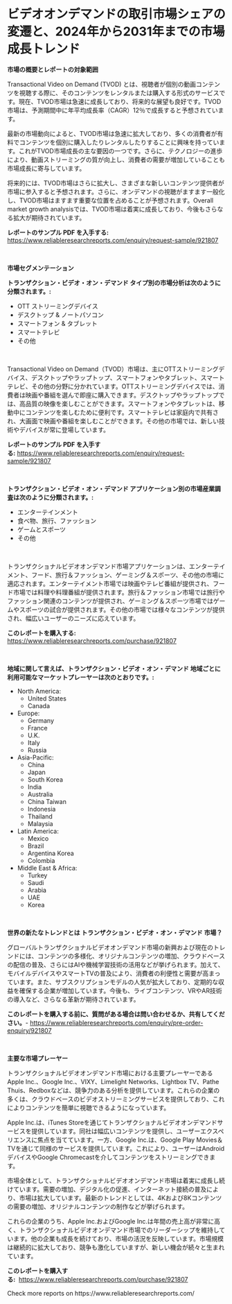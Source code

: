 <p><h1>ビデオオンデマンドの取引市場シェアの変遷と、2024年から2031年までの市場成長トレンド</h1></p><p><strong>市場の概要とレポートの対象範囲</strong></p>
<p><p>Transactional Video on Demand (TVOD) とは、視聴者が個別の動画コンテンツを視聴する際に、そのコンテンツをレンタルまたは購入する形式のサービスです。現在、TVOD市場は急速に成長しており、将来的な展望も良好です。TVOD市場は、予測期間中に年平均成長率（CAGR）12％で成長すると予想されています。</p><p>最新の市場動向によると、TVOD市場は急速に拡大しており、多くの消費者が有料でコンテンツを個別に購入したりレンタルしたりすることに興味を持っています。これがTVOD市場成長の主な要因の一つです。さらに、テクノロジーの進歩により、動画ストリーミングの質が向上し、消費者の需要が増加していることも市場成長に寄与しています。</p><p>将来的には、TVOD市場はさらに拡大し、さまざまな新しいコンテンツ提供者が市場に参入すると予想されます。さらに、オンデマンドの視聴がますます一般化し、TVOD市場はますます重要な位置を占めることが予想されます。Overall market growth analysisでは、TVOD市場は着実に成長しており、今後もさらなる拡大が期待されています。</p></p>
<p><strong>レポートのサンプル PDF を入手する:</strong> <a href="https://www.reliableresearchreports.com/enquiry/request-sample/921807">https://www.reliableresearchreports.com/enquiry/request-sample/921807</a></p>
<p>&nbsp;</p>
<p><strong>市場セグメンテーション</strong></p>
<p><strong>トランザクション・ビデオ・オン・デマンド タイプ別の市場分析は次のように分類されます。:</strong></p>
<p><ul><li>OTT ストリーミングデバイス</li><li>デスクトップ & ノートパソコン</li><li>スマートフォン & タブレット</li><li>スマートテレビ</li><li>その他</li></ul></p>
<p>&nbsp;</p>
<p><p>Transactional Video on Demand（TVOD）市場は、主にOTTストリーミングデバイス、デスクトップやラップトップ、スマートフォンやタブレット、スマートテレビ、その他の分野に分かれています。OTTストリーミングデバイスでは、消費者は映画や番組を選んで即座に購入できます。デスクトップやラップトップでは、高品質の映像を楽しむことができます。スマートフォンやタブレットは、移動中にコンテンツを楽しむために便利です。スマートテレビは家庭内で共有され、大画面で映画や番組を楽しむことができます。その他の市場では、新しい技術やデバイスが常に登場しています。</p></p>
<p><strong>レポートのサンプル PDF を入手する:</strong>&nbsp;<a href="https://www.reliableresearchreports.com/enquiry/request-sample/921807">https://www.reliableresearchreports.com/enquiry/request-sample/921807</a></p>
<p>&nbsp;</p>
<p><strong> トランザクション・ビデオ・オン・デマンド アプリケーション別の市場産業調査は次のように分類されます。:</strong></p>
<p><ul><li>エンターテインメント</li><li>食べ物、旅行、ファッション</li><li>ゲームとスポーツ</li><li>その他</li></ul></p>
<p>&nbsp;</p>
<p><p>トランザクショナルビデオオンデマンド市場アプリケーションは、エンターテイメント、フード、旅行＆ファッション、ゲーミング＆スポーツ、その他の市場に適応されます。エンターテイメント市場では映画やテレビ番組が提供され、フード市場では料理や料理番組が提供されます。旅行＆ファッション市場では旅行やファッション関連のコンテンツが提供され、ゲーミング＆スポーツ市場ではゲームやスポーツの試合が提供されます。その他の市場では様々なコンテンツが提供され、幅広いユーザーのニーズに応えています。</p></p>
<p><strong>このレポートを購入する:</strong>&nbsp; <a href="https://www.reliableresearchreports.com/purchase/921807">https://www.reliableresearchreports.com/purchase/921807</a></p>
<p>&nbsp;</p>
<p><strong>地域に関して言えば、トランザクション・ビデオ・オン・デマンド 地域ごとに利用可能なマーケットプレーヤーは次のとおりです。:</strong></p>
<p><ul>
    <li>
        North America:
        <ul>
            <li>United States</li>
            <li>Canada</li>
        </ul>
    </li>
    <li>
        Europe:
        <ul>
            <li>Germany</li>
            <li>France</li>
            <li>U.K.</li>
            <li>Italy</li>
            <li>Russia</li>
        </ul>
    </li>
    <li>
        Asia-Pacific:
        <ul>
            <li>China</li>
            <li>Japan</li>
            <li>South Korea</li>
            <li>India</li>
            <li>Australia</li>
            <li>China Taiwan</li>
            <li>Indonesia</li>
            <li>Thailand</li>
            <li>Malaysia</li>
        </ul>
    </li>
    <li>
        Latin America:
        <ul>
            <li>Mexico</li>
            <li>Brazil</li>
            <li>Argentina Korea</li>
            <li>Colombia</li>
        </ul>
    </li>
    <li>
        Middle East & Africa:
        <ul>
            <li>Turkey</li>
            <li>Saudi</li>
            <li>Arabia</li>
            <li>UAE</li>
            <li>Korea</li>
        </ul>
    </li>
    </ul></p>
<p>&nbsp;</p>
<p><strong>世界の新たなトレンドとは トランザクション・ビデオ・オン・デマンド 市場？</strong></p>
<p><p>グローバルトランザクショナルビデオオンデマンド市場の新興および現在のトレンドには、コンテンツの多様化、オリジナルコンテンツの増加、クラウドベースの配信の普及、さらにはAIや機械学習技術の活用などが挙げられます。加えて、モバイルデバイスやスマートTVの普及により、消費者の利便性と需要が高まっています。また、サブスクリプションモデルの人気が拡大しており、定期的な収益を確保する企業が増加しています。今後も、ライブコンテンツ、VRやAR技術の導入など、さらなる革新が期待されています。</p></p>
<p><strong>このレポートを購入する前に、質問がある場合は問い合わせるか、共有してください。</strong>- <a href="https://www.reliableresearchreports.com/enquiry/pre-order-enquiry/921807">https://www.reliableresearchreports.com/enquiry/pre-order-enquiry/921807</a></p>
<p>&nbsp;</p>
<p><strong>主要な市場プレーヤー</strong></p>
<p><p>トランザクショナルビデオオンデマンド市場における主要プレーヤーであるApple Inc.、Google Inc.、VIXY、Limelight Networks、Lightbox TV、Pathe Thuis、Redboxなどは、競争力のある分析を提供しています。これらの企業の多くは、クラウドベースのビデオストリーミングサービスを提供しており、これによりコンテンツを簡単に視聴できるようになっています。</p><p>Apple Inc.は、iTunes Storeを通じてトランザクショナルビデオオンデマンドサービスを提供しています。同社は幅広いコンテンツを提供し、ユーザーエクスペリエンスに焦点を当てています。一方、Google Inc.は、Google Play Movies＆TVを通じて同様のサービスを提供しています。これにより、ユーザーはAndroidデバイスやGoogle Chromecastを介してコンテンツをストリーミングできます。</p><p>市場全体として、トランザクショナルビデオオンデマンド市場は着実に成長し続けています。需要の増加、デジタル化の促進、インターネット接続の普及により、市場は拡大しています。最新のトレンドとしては、4Kおよび8Kコンテンツの需要の増加、オリジナルコンテンツの制作などが挙げられます。</p><p>これらの企業のうち、Apple Inc.およびGoogle Inc.は年間の売上高が非常に高く、トランザクショナルビデオオンデマンド市場でのリーダーシップを維持しています。他の企業も成長を続けており、市場の活況を反映しています。市場規模は継続的に拡大しており、競争も激化していますが、新しい機会が続々と生まれています。</p></p>
<p><strong>このレポートを購入する:</strong>&nbsp;&nbsp;<a href="https://www.reliableresearchreports.com/purchase/921807">https://www.reliableresearchreports.com/purchase/921807</a></p>
<p>Check more reports on https://www.reliableresearchreports.com/</p>